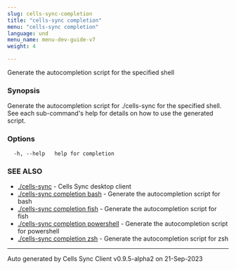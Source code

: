 ```yaml
---
slug: cells-sync-completion
title: "cells-sync completion"
menu: "cells-sync completion"
language: und
menu_name: menu-dev-guide-v7
weight: 4

---
```

Generate the autocompletion script for the specified shell

### Synopsis

Generate the autocompletion script for ./cells-sync for the specified shell.
See each sub-command's help for details on how to use the generated script.


### Options

```
  -h, --help   help for completion
```

### SEE ALSO

* [./cells-sync](../cells-sync)	 - Cells Sync desktop client
* [./cells-sync completion bash](../cells-sync-completion-bash)	 - Generate the autocompletion script for bash
* [./cells-sync completion fish](../cells-sync-completion-fish)	 - Generate the autocompletion script for fish
* [./cells-sync completion powershell](../cells-sync-completion-powershell)	 - Generate the autocompletion script for powershell
* [./cells-sync completion zsh](../cells-sync-completion-zsh)	 - Generate the autocompletion script for zsh


---
Auto generated by Cells Sync Client v0.9.5-alpha2 on 21-Sep-2023
